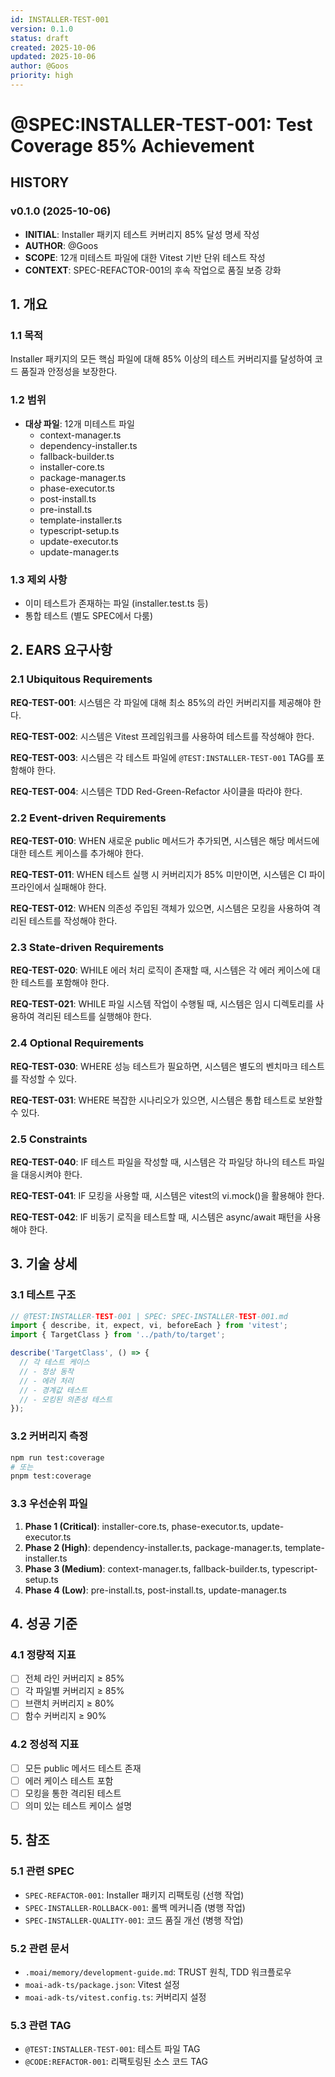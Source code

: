 ```yaml
---
id: INSTALLER-TEST-001
version: 0.1.0
status: draft
created: 2025-10-06
updated: 2025-10-06
author: @Goos
priority: high
---
```


# @SPEC:INSTALLER-TEST-001: Test Coverage 85% Achievement

## HISTORY

### v0.1.0 (2025-10-06)
- **INITIAL**: Installer 패키지 테스트 커버리지 85% 달성 명세 작성
- **AUTHOR**: @Goos
- **SCOPE**: 12개 미테스트 파일에 대한 Vitest 기반 단위 테스트 작성
- **CONTEXT**: SPEC-REFACTOR-001의 후속 작업으로 품질 보증 강화

## 1. 개요

### 1.1 목적
Installer 패키지의 모든 핵심 파일에 대해 85% 이상의 테스트 커버리지를 달성하여 코드 품질과 안정성을 보장한다.

### 1.2 범위
- **대상 파일**: 12개 미테스트 파일
  - context-manager.ts
  - dependency-installer.ts
  - fallback-builder.ts
  - installer-core.ts
  - package-manager.ts
  - phase-executor.ts
  - post-install.ts
  - pre-install.ts
  - template-installer.ts
  - typescript-setup.ts
  - update-executor.ts
  - update-manager.ts

### 1.3 제외 사항
- 이미 테스트가 존재하는 파일 (installer.test.ts 등)
- 통합 테스트 (별도 SPEC에서 다룸)

## 2. EARS 요구사항

### 2.1 Ubiquitous Requirements

**REQ-TEST-001**: 시스템은 각 파일에 대해 최소 85%의 라인 커버리지를 제공해야 한다.

**REQ-TEST-002**: 시스템은 Vitest 프레임워크를 사용하여 테스트를 작성해야 한다.

**REQ-TEST-003**: 시스템은 각 테스트 파일에 `@TEST:INSTALLER-TEST-001` TAG를 포함해야 한다.

**REQ-TEST-004**: 시스템은 TDD Red-Green-Refactor 사이클을 따라야 한다.

### 2.2 Event-driven Requirements

**REQ-TEST-010**: WHEN 새로운 public 메서드가 추가되면, 시스템은 해당 메서드에 대한 테스트 케이스를 추가해야 한다.

**REQ-TEST-011**: WHEN 테스트 실행 시 커버리지가 85% 미만이면, 시스템은 CI 파이프라인에서 실패해야 한다.

**REQ-TEST-012**: WHEN 의존성 주입된 객체가 있으면, 시스템은 모킹을 사용하여 격리된 테스트를 작성해야 한다.

### 2.3 State-driven Requirements

**REQ-TEST-020**: WHILE 에러 처리 로직이 존재할 때, 시스템은 각 에러 케이스에 대한 테스트를 포함해야 한다.

**REQ-TEST-021**: WHILE 파일 시스템 작업이 수행될 때, 시스템은 임시 디렉토리를 사용하여 격리된 테스트를 실행해야 한다.

### 2.4 Optional Requirements

**REQ-TEST-030**: WHERE 성능 테스트가 필요하면, 시스템은 별도의 벤치마크 테스트를 작성할 수 있다.

**REQ-TEST-031**: WHERE 복잡한 시나리오가 있으면, 시스템은 통합 테스트로 보완할 수 있다.

### 2.5 Constraints

**REQ-TEST-040**: IF 테스트 파일을 작성할 때, 시스템은 각 파일당 하나의 테스트 파일을 대응시켜야 한다.

**REQ-TEST-041**: IF 모킹을 사용할 때, 시스템은 vitest의 vi.mock()을 활용해야 한다.

**REQ-TEST-042**: IF 비동기 로직을 테스트할 때, 시스템은 async/await 패턴을 사용해야 한다.

## 3. 기술 상세

### 3.1 테스트 구조
```typescript
// @TEST:INSTALLER-TEST-001 | SPEC: SPEC-INSTALLER-TEST-001.md
import { describe, it, expect, vi, beforeEach } from 'vitest';
import { TargetClass } from '../path/to/target';

describe('TargetClass', () => {
  // 각 테스트 케이스
  // - 정상 동작
  // - 에러 처리
  // - 경계값 테스트
  // - 모킹된 의존성 테스트
});
```

### 3.2 커버리지 측정
```bash
npm run test:coverage
# 또는
pnpm test:coverage
```

### 3.3 우선순위 파일
1. **Phase 1 (Critical)**: installer-core.ts, phase-executor.ts, update-executor.ts
2. **Phase 2 (High)**: dependency-installer.ts, package-manager.ts, template-installer.ts
3. **Phase 3 (Medium)**: context-manager.ts, fallback-builder.ts, typescript-setup.ts
4. **Phase 4 (Low)**: pre-install.ts, post-install.ts, update-manager.ts

## 4. 성공 기준

### 4.1 정량적 지표
- [ ] 전체 라인 커버리지 ≥ 85%
- [ ] 각 파일별 커버리지 ≥ 85%
- [ ] 브랜치 커버리지 ≥ 80%
- [ ] 함수 커버리지 ≥ 90%

### 4.2 정성적 지표
- [ ] 모든 public 메서드 테스트 존재
- [ ] 에러 케이스 테스트 포함
- [ ] 모킹을 통한 격리된 테스트
- [ ] 의미 있는 테스트 케이스 설명

## 5. 참조

### 5.1 관련 SPEC
- `SPEC-REFACTOR-001`: Installer 패키지 리팩토링 (선행 작업)
- `SPEC-INSTALLER-ROLLBACK-001`: 롤백 메커니즘 (병행 작업)
- `SPEC-INSTALLER-QUALITY-001`: 코드 품질 개선 (병행 작업)

### 5.2 관련 문서
- `.moai/memory/development-guide.md`: TRUST 원칙, TDD 워크플로우
- `moai-adk-ts/package.json`: Vitest 설정
- `moai-adk-ts/vitest.config.ts`: 커버리지 설정

### 5.3 관련 TAG
- `@TEST:INSTALLER-TEST-001`: 테스트 파일 TAG
- `@CODE:REFACTOR-001`: 리팩토링된 소스 코드 TAG
